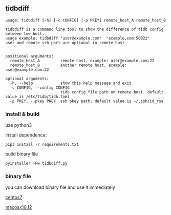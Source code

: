 ## tidbdiff

```
usage: tidbdiff [-h] [-c CONFIG] [-p PKEY] remote_host_A remote_host_B

tidbdiff is a command line tool to show the difference of tidb config between tow host.
usage example: tidbdiff "user@example.com"  "example.com:50022"
user and remote ssh port are optional in remote_host


positional arguments:
  remote_host_A         remote host, example: user@example.com:22
  remote_host_B         another remote host, example: user@example.com:22

optional arguments:
  -h, --help            show this help message and exit
  -c CONFIG, --config CONFIG
                        tidb config file path on remote host. default value is /etc/tidb/tidb.toml
  -p PKEY, --pkey PKEY  ssh pkey path. default value is ~/.ssh/id_rsa
```

### install & build
use python3

install dependence:

```
pip3 install -r requirements.txt
```

build binary file

```
pyinstaller -Fw tidbdiff.py
```

### binary file
you can download binary file and use it immediately

[centos7](https://github.com/kylehz/tidbdiff/raw/master/dist/tidbdiff_centos7)

[macosx10.12](https://github.com/kylehz/tidbdiff/raw/master/dist/tidbdiff_macosx_10_12)
